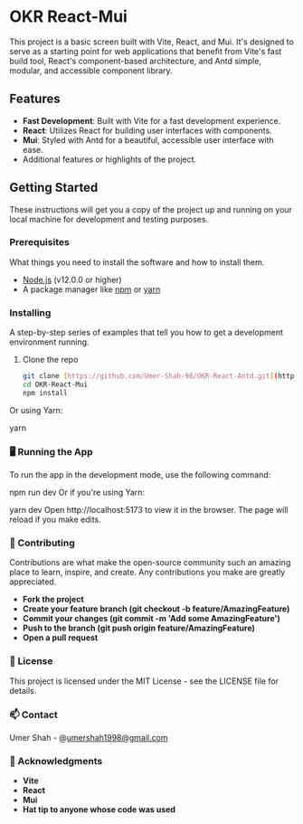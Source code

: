# OKR React-Mui

This project is a basic screen built with Vite, React, and Mui. It's designed to serve as a starting point for web applications that benefit from Vite's fast build tool, React's component-based architecture, and Antd simple, modular, and accessible component library.

## Features

- **Fast Development**: Built with Vite for a fast development experience.
- **React**: Utilizes React for building user interfaces with components.
- **Mui**: Styled with Antd for a beautiful, accessible user interface with ease.
- Additional features or highlights of the project.

## Getting Started

These instructions will get you a copy of the project up and running on your local machine for development and testing purposes.

### Prerequisites

What things you need to install the software and how to install them.

- [Node.js](https://nodejs.org/en/) (v12.0.0 or higher)
- A package manager like [npm](https://www.npmjs.com/) or [yarn](https://yarnpkg.com/)

### Installing

A step-by-step series of examples that tell you how to get a development environment running.

1. Clone the repo
   ```sh
   git clone [https://github.com/Umer-Shah-98/OKR-React-Antd.git](https://github.com/Umer-Shah-98/OKR-React-Mui.git)
   cd OKR-React-Mui
   npm install
Or using Yarn:


yarn
### 🖥️ Running the App
To run the app in the development mode, use the following command:

npm run dev
Or if you're using Yarn:

yarn dev
Open http://localhost:5173 to view it in the browser. The page will reload if you make edits.
### 🤝 Contributing
Contributions are what make the open-source community such an amazing place to learn, inspire, and create. Any contributions you make are greatly appreciated.

- **Fork the project**
- **Create your feature branch (git checkout -b feature/AmazingFeature)**
- **Commit your changes (git commit -m 'Add some AmazingFeature')**
- **Push to the branch (git push origin feature/AmazingFeature)**
- **Open a pull request**
### 📝 License
This project is licensed under the MIT License - see the LICENSE file for details.

### 📫 Contact
Umer Shah - @umershah1998@gmail.com
### 💖 Acknowledgments
- **Vite**
- **React**
- **Mui**
- **Hat tip to anyone whose code was used**



